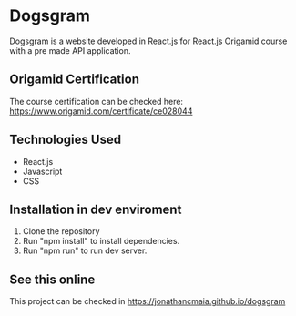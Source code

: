 # Dogsgram

Dogsgram is a website developed in React.js for React.js Origamid course with a pre made API application.

## Origamid Certification

The course certification can be checked here: https://www.origamid.com/certificate/ce028044

## Technologies Used

- React.js
- Javascript
- CSS

## Installation in dev enviroment

1. Clone the repository
2. Run "npm install" to install dependencies.
3. Run "npm run" to run dev server.

## See this online

This project can be checked in https://jonathancmaia.github.io/dogsgram
